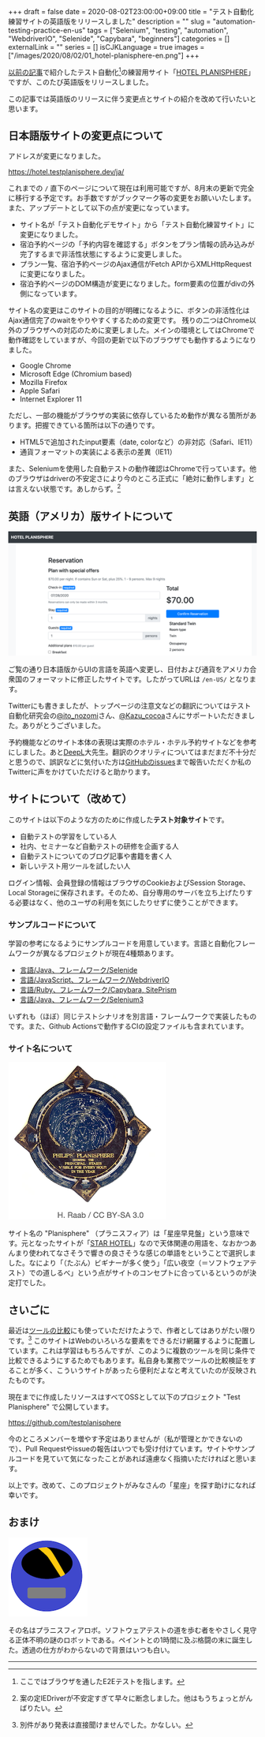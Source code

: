 +++ 
draft = false
date = 2020-08-02T23:00:00+09:00
title = "テスト自動化練習サイトの英語版をリリースしました"
description = ""
slug = "automation-testing-practice-en-us" 
tags = ["Selenium", "testing", "automation", "WebdriverIO", "Selenide", "Capybara", "beginners"]
categories = []
externalLink = ""
series = []
isCJKLanguage = true
images = ["/images/2020/08/02/01_hotel-planisphere-en.png"]
+++

[以前の記事](/2020/04/15/automation-testing-practice/)で紹介したテスト自動化[^1]の練習用サイト「[HOTEL PLANISPHERE](https://hotel.testplanisphere.dev/)」ですが、このたび英語版をリリースしました。

この記事では英語版のリリースに伴う変更点とサイトの紹介を改めて行いたいと思います。

<!--more-->

## 日本語版サイトの変更点について

アドレスが変更になりました。

<https://hotel.testplanisphere.dev/ja/>

これまでの `/` 直下のページについて現在は利用可能ですが、8月末の更新で完全に移行する予定です。お手数ですがブックマーク等の変更をお願いいたします。
また、アップデートとして以下の点が変更になっています。

* サイト名が「テスト自動化デモサイト」から「テスト自動化練習サイト」に変更になりました。
* 宿泊予約ページの「予約内容を確認する」ボタンをプラン情報の読み込みが完了するまで非活性状態にするように変更しました。
* プラン一覧、宿泊予約ページのAjax通信がFetch APIからXMLHttpRequestに変更になりました。
* 宿泊予約ページのDOM構造が変更になりました。form要素の位置がdivの外側になっています。

サイト名の変更はこのサイトの目的が明確になるように、ボタンの非活性化はAjax通信完了のwaitをやりやすくするための変更です。
残りの二つはChrome以外のブラウザへの対応のために変更しました。メインの環境としてはChromeで動作確認をしていますが、今回の更新で以下のブラウザでも動作するようになりました。

* Google Chrome
* Microsoft Edge (Chromium based)
* Mozilla Firefox
* Apple Safari
* Internet Explorer 11

ただし、一部の機能がブラウザの実装に依存しているため動作が異なる箇所があります。把握できている箇所は以下の通りです。

* HTML5で追加されたinput要素（date, colorなど）の非対応（Safari、IE11）
* 通貨フォーマットの実装による表示の差異（IE11）

また、Seleniumを使用した自動テストの動作確認はChromeで行っています。他のブラウザはdriverの不安定さにより今のところ正式に「絶対に動作します」とは言えない状態です。あしからず。[^2]

## 英語（アメリカ）版サイトについて

![英語版サイトの画面イメージ](/images/2020/08/02/01_hotel-planisphere-en.png)

ご覧の通り日本語版からUIの言語を英語へ変更し、日付および通貨をアメリカ合衆国のフォーマットに修正したサイトです。したがってURLは `/en-US/` となります。

Twitterにも書きましたが、トップページの注意文などの翻訳についてはテスト自動化研究会の[@ito_nozomi](https://twitter.com/ito_nozomi)さん、[@Kazu_cocoa](https://twitter.com/Kazu_cocoa)さんにサポートいただきました。ありがとうございました。

予約機能などのサイト本体の表現は実際のホテル・ホテル予約サイトなどを参考にしました。あと[DeepL](https://www.deepl.com/home)大先生。翻訳のクオリティについてはまだまだ不十分だと思うので、誤訳などに気付いた方は[GitHubのissues](https://github.com/testplanisphere/hotel-example-site/issues)まで報告いただくか私のTwitterに声をかけていただけると助かります。

## サイトについて（改めて）

このサイトは以下のような方のために作成した**テスト対象サイト**です。

* 自動テストの学習をしている人
* 社内、セミナーなど自動テストの研修を企画する人
* 自動テストについてのブログ記事や書籍を書く人
* 新しいテスト用ツールを試したい人

ログイン情報、会員登録の情報はブラウザのCookieおよびSession Storage、Local Storageに保存されます。そのため、自分専用のサーバを立ち上げたりする必要はなく、他のユーザの利用を気にしたりせずに使うことができます。

### サンプルコードについて

学習の参考になるようにサンプルコードを用意しています。言語と自動化フレームワークが異なるプロジェクトが現在4種類あります。

* [言語/Java、フレームワーク/Selenide](https://github.com/testplanisphere/hotel-example-selenide-ja)
* [言語/JavaScript、フレームワーク/WebdriverIO](https://github.com/testplanisphere/hotel-example-webdriverio-ja)
* [言語/Ruby、フレームワーク/Capybara, SitePrism](https://github.com/testplanisphere/hotel-example-capybara-ja)
* [言語/Java、フレームワーク/Selenium3](https://github.com/testplanisphere/hotel-example-selenium3-java-ja)

いずれも（ほぼ）同じテストシナリオを別言語・フレームワークで実装したものです。また、Github Actionsで動作するCIの設定ファイルも含まれています。

### サイト名について

![星座早見盤](/images/2020/08/02/02_planisphere.png)

サイト名の "Planisphere" （プラニスフィア）は「星座早見盤」という意味です。元となったサイトが「[STAR HOTEL](https://github.com/SoftwareTestAutomationResearch/STARHOTEL-Teaching-Materials)」なので天体関連の用語を、なおかつあんまり使われてなさそうで響きの良さそうな感じの単語をということで選択しました。なにより「（たぶん）ビギナーが多く使う」「広い夜空（＝ソフトウェアテスト）での道しるべ」という点がサイトのコンセプトに合っているというのが決定打でした。

## さいごに

最近は[ツールの比較](https://www.slideshare.net/MaiKaneko4/selenium-webdrivercypresstestcafe)にも使っていただけたようで、作者としてはありがたい限りです。[^3] このサイトはWebのいろいろな要素をできるだけ網羅するように配置しています。これは学習はもちろんですが、このように複数のツールを同じ条件で比較できるようにするためでもあります。私自身も業務でツールの比較検証をすることが多く、こういうサイトがあったら便利だよなと考えていたのが反映されたものです。

現在までに作成したリソースはすべてOSSとして以下のプロジェクト "Test Planisphere" で公開しています。

<https://github.com/testplanisphere>

今のところメンバーを増やす予定はありませんが（私が管理とかできないので）、Pull Requestやissueの報告はいつでも受け付けています。サイトやサンプルコードを見ていて気になったことがあれば遠慮なく指摘いただければと思います。

以上です。改めて、このプロジェクトがみなさんの「星座」を探す助けになれば幸いです。

## おまけ

![プラニスフィアロボ](/images/2020/08/02/03_planisphere_robot.png)

その名はプラニスフィアロボ。ソフトウェアテストの道を歩む者をやさしく見守る正体不明の謎のロボットである。ペイントとの1時間に及ぶ格闘の末に誕生した。透過の仕方がわからないので背景はいつも白い。

---

[^1]: ここではブラウザを通したE2Eテストを指します。
[^2]: 案の定IEDriverが不安定すぎて早々に断念しました。他はもうちょっとがんばりたい。
[^3]: 別件があり発表は直接聞けませんでした。かなしい。
